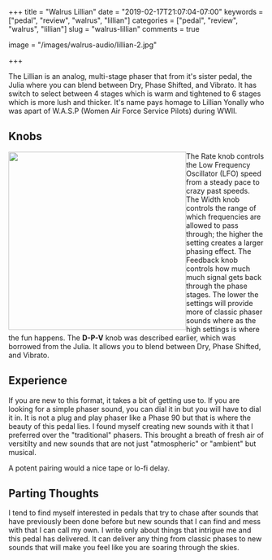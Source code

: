 +++
title = "Walrus Lillian"
date = "2019-02-17T21:07:04-07:00"
keywords = ["pedal", "review", "walrus", "lillian"]
categories = ["pedal", "review", "walrus", "lillian"]
slug = "walrus-lillian"
comments = true

image = "/images/walrus-audio/lillian-2.jpg"

+++

The Lillian is an analog, multi-stage phaser that from it's sister pedal, the Julia where you can blend between
Dry, Phase Shifted, and Vibrato. It has switch to select between 4 stages which is warm and tightened to 6 stages
which is more lush and thicker. It's name pays homage to Lillian Yonally who was apart of W.A.S.P (Women Air Force Service Pilots)
during WWII.


## Knobs

<img src="/images/walrus-audio/lillian-pedal.jpg" style="width:350px; left:20%; float:left;">

The Rate knob controls the Low Frequency Oscillator (LFO) speed from a steady pace to crazy past speeds. The
Width knob controls the range of which frequencies are allowed to pass through; the higher the setting creates
a larger phasing effect. The Feedback knob controls how much much signal gets back through the phase stages.
The lower the settings will provide more of classic phaser sounds where as the high settings is where the fun
happens. The **D-P-V** knob was described earlier, which was borrowed from the Julia. It allows you to blend between Dry,
Phase Shifted, and Vibrato.


## Experience

If you are new to this format, it takes a bit of getting use to. If you are looking for a simple phaser sound, you
can dial it in but you will have to dial it in. It is not a plug and play phaser like a Phase 90 but that is where
the beauty of this pedal lies. I found myself creating new sounds with it that I preferred over the "traditional"
phasers. This brought a breath of fresh air of versitilty and new sounds that are not just "atmospheric" or "ambient"
but musical.

A potent pairing would a nice tape or lo-fi delay.


## Parting Thoughts

I tend to find myself interested in pedals that try to chase after sounds that have previously been done before but
new sounds that I can find and mess with that I can call my own. I write only about things that intrigue me and this
pedal has delivered. It can deliver any thing from classic phases to new sounds that will make you feel like you are
soaring through the skies.
